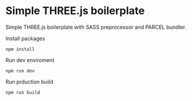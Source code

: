 # Simple THREE.js boilerplate

Simple THREE.js boilerplate with SASS preprocessor and PARCEL bundler.

Install packages

    npm install

Run dev enviroment

    npm run dev

Run prduction build

    npm run build
